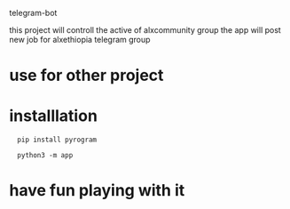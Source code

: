 telegram-bot


this project will controll the active of alxcommunity group
the app will post new job for alxethiopia telegram group


# use for other project

# installlation 
````
  pip install pyrogram
````

````
  python3 -m app
````


# have fun playing with it
